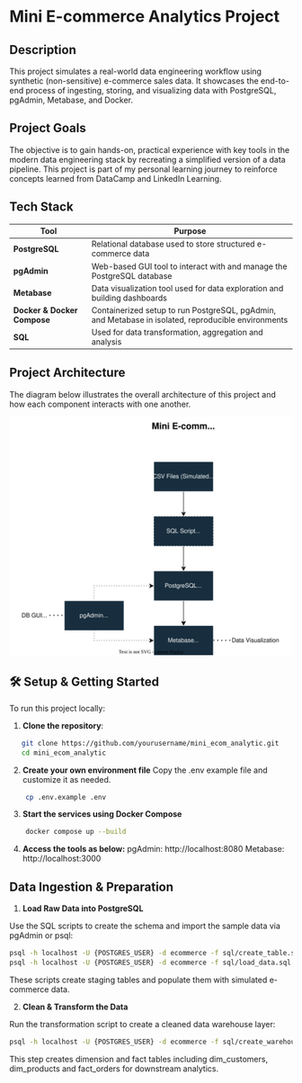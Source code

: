 # Mini E-commerce Analytics Project

## Description
This project simulates a real-world data engineering workflow using synthetic (non-sensitive) e-commerce sales data. It showcases the end-to-end process of ingesting, storing, and visualizing data with PostgreSQL, pgAdmin, Metabase, and Docker.

## Project Goals

The objective is to gain hands-on, practical experience with key tools in the modern data engineering stack by recreating a simplified version of a data pipeline. This project is part of my personal learning journey to reinforce concepts learned from DataCamp and LinkedIn Learning.

## Tech Stack
| Tool                        | Purpose                                                                                                           |
| --------------------------- | ----------------------------------------------------------------------------------------------------------------- |
| **PostgreSQL**              | Relational database used to store structured e-commerce data                                                      |
| **pgAdmin**                 | Web-based GUI tool to interact with and manage the PostgreSQL database                                            |
| **Metabase**                | Data visualization tool used for data exploration and building dashboards                                         |
| **Docker & Docker Compose** | Containerized setup to run PostgreSQL, pgAdmin, and Metabase in isolated, reproducible environments               |
| **SQL**                     | Used for data transformation, aggregation and analysis                                                            |

## Project Architecture

The diagram below illustrates the overall architecture of this project and how each component interacts with one another.

![Project Architecture](./asset/mini_ecom_architech.drawio.svg)

## 🛠️ Setup & Getting Started 

To run this project locally:

1. **Clone the repository**:
```bash
   git clone https://github.com/yourusername/mini_ecom_analytic.git
   cd mini_ecom_analytic
```

2. **Create your own environment file**
    Copy the .env example file and customize it as needed.
```bash
    cp .env.example .env
```

3. **Start the services using Docker Compose**
```bash 
    docker compose up --build
```
4. **Access the tools as below:**
    pgAdmin: http://localhost:8080
    Metabase: http://localhost:3000

## Data Ingestion & Preparation

1. **Load Raw Data into PostgreSQL**

Use the SQL scripts to create the schema and import the sample data via pgAdmin or psql:

```bash
psql -h localhost -U {POSTGRES_USER} -d ecommerce -f sql/create_table.sql
psql -h localhost -U {POSTGRES_USER} -d ecommerce -f sql/load_data.sql
```
These scripts create staging tables and populate them with simulated e-commerce data.

2. **Clean & Transform the Data**

Run the transformation script to create a cleaned data warehouse layer:

```bash 
psql -h localhost -U {POSTGRES_USER} -d ecommerce -f sql/create_warehouse.sql
```

This step creates dimension and fact tables including dim_customers, dim_products and fact_orders for downstream analytics.
